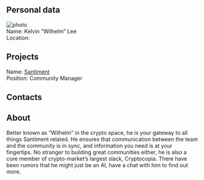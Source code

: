 ## Personal data
![ photo](../people/photo/kelvin_wilhelm_lee.jpg)  
Name: Kelvin “Wilhelm” Lee  
Location:
## Projects 
Name: [Santiment](../projects/santiment.md)  
Position: Community Manager   
## Contacts
## About
Better known as “Wilhelm” in the crypto space, he is your gateway to all things Santiment related. He ensures that communication between the team and the community is in sync, and information you need is at your fingertips. No stranger to building great communities either, he is also a core member of crypto-market’s largest slack, Cryptocopia. There have been rumors that he might just be an AI, have a chat with him to find out more.